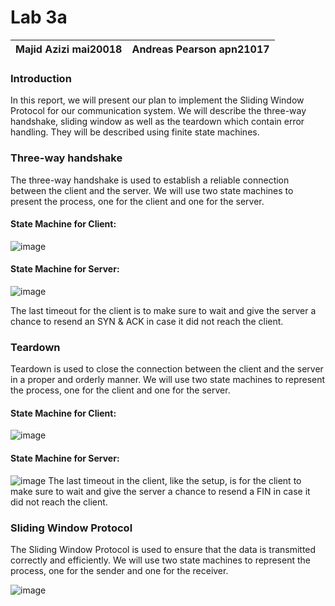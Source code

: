 # Lab 3a



| Majid Azizi mai20018 | Andreas Pearson apn21017|
| - | - |

### Introduction
In this report, we will present our plan to implement the Sliding Window Protocol for our communication system. We will describe the three-way handshake, sliding window as well as the teardown which contain error handling.  They will be described using finite state machines.

### Three-way handshake
The three-way handshake is used to establish a reliable connection between the client and the server. We will use two state machines to present the process, one for the client and one for the server.

#### State Machine for Client:
![image](https://cdn.discordapp.com/attachments/889444874502438952/1100365513483354122/Client_Setup.png)

#### State Machine for Server: 
![image](https://cdn.discordapp.com/attachments/889444874502438952/1100365514112503828/Server_Setup.png)

The last timeout for the client is to make sure to wait and give the server a chance to resend an SYN & ACK in case it did not reach the client.

### Teardown
Teardown is used to close the connection between the client and the server in a proper and orderly manner.  We will use two state machines to represent the process, one for the client and one for the server.

#### State Machine for Client:
![image](https://cdn.discordapp.com/attachments/889444874502438952/1100365513827307571/Client_Teardown.png)
#### State Machine for Server:
![image](https://cdn.discordapp.com/attachments/889444874502438952/1100365514305437786/Server_Teardown.png)
The last timeout in the client, like the setup, is for the client to make sure to wait and give the server a chance to resend a FIN in case it did not reach the client.

### Sliding Window Protocol
The Sliding Window Protocol is used to ensure that the data is transmitted correctly and efficiently. We will use two state machines to represent the process, one for the sender and one for the receiver.

![image](https://cdn.discordapp.com/attachments/889444874502438952/1100367328006389830/SlidingWindowSR.png)
